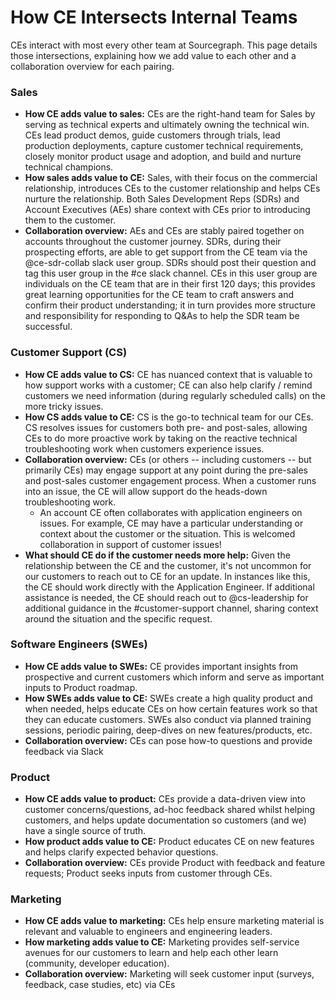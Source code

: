 # How CE Intersects Internal Teams

CEs interact with most every other team at Sourcegraph. This page details those intersections, explaining how we add value to each other and a collaboration overview for each pairing.

### Sales

- **How CE adds value to sales:** CEs are the right-hand team for Sales by serving as technical experts and ultimately owning the technical win. CEs lead product demos, guide customers through trials, lead production deployments, capture customer technical requirements, closely monitor product usage and adoption, and build and nurture technical champions.
- **How sales adds value to CE:** Sales, with their focus on the commercial relationship, introduces CEs to the customer relationship and helps CEs nurture the relationship. Both Sales Development Reps (SDRs) and Account Executives (AEs) share context with CEs prior to introducing them to the customer.
- **Collaboration overview:** AEs and CEs are stably paired together on accounts throughout the customer journey. SDRs, during their prospecting efforts, are able to get support from the CE team via the @ce-sdr-collab slack user group. SDRs should post their question and tag this user group in the #ce slack channel. CEs in this user group are individuals on the CE team that are in their first 120 days; this provides great learning opportunities for the CE team to craft answers and confirm their product understanding; it in turn provides more structure and responsibility for responding to Q&As to help the SDR team be successful.

### Customer Support (CS)

- **How CE adds value to CS:** CE has nuanced context that is valuable to how support works with a customer; CE can also help clarify / remind customers we need information (during regularly scheduled calls) on the more tricky issues.
- **How CS adds value to CE:** CS is the go-to technical team for our CEs. CS resolves issues for customers both pre- and post-sales, allowing CEs to do more proactive work by taking on the reactive technical troubleshooting work when customers experience issues.
- **Collaboration overview:** CEs (or others -- including customers -- but primarily CEs) may engage support at any point during the pre-sales and post-sales customer engagement process. When a customer runs into an issue, the CE will allow support do the heads-down troubleshooting work.
  - An account CE often collaborates with application engineers on issues. For example, CE may have a particular understanding or context about the customer or the situation. This is welcomed collaboration in support of customer issues!
- **What should CE do if the customer needs more help:** Given the relationship between the CE and the customer, it's not uncommon for our customers to reach out to CE for an update. In instances like this, the CE should work directly with the Application Engineer. If additional assistance is needed, the CE should reach out to @cs-leadership for additional guidance in the #customer-support channel, sharing context around the situation and the specific request.

### Software Engineers (SWEs)

- **How CE adds value to SWEs:** CE provides important insights from prospective and current customers which inform and serve as important inputs to Product roadmap.
- **How SWEs adds value to CE:** SWEs create a high quality product and when needed, helps educate CEs on how certain features work so that they can educate customers. SWEs also conduct via planned training sessions, periodic pairing, deep-dives on new features/products, etc.
- **Collaboration overview:** CEs can pose how-to questions and provide feedback via Slack

### Product

- **How CE adds value to product:** CEs provide a data-driven view into customer concerns/questions, ad-hoc feedback shared whilst helping customers, and helps update documentation so customers (and we) have a single source of truth.
- **How product adds value to CE:** Product educates CE on new features and helps clarify expected behavior questions.
- **Collaboration overview:** CEs provide Product with feedback and feature requests; Product seeks inputs from customer through CEs.

### Marketing

- **How CE adds value to marketing:** CEs help ensure marketing material is relevant and valuable to engineers and engineering leaders.
- **How marketing adds value to CE:** Marketing provides self-service avenues for our customers to learn and help each other learn (community, developer education).
- **Collaboration overview:** Marketing will seek customer input (surveys, feedback, case studies, etc) via CEs
